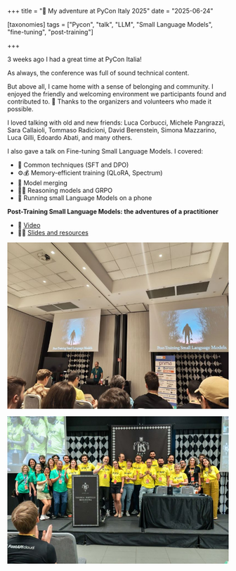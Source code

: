 +++
title = "🐍 My adventure at PyCon Italy 2025"
date = "2025-06-24"

[taxonomies]
tags = ["Pycon", "talk", "LLM", "Small Language Models", "fine-tuning", "post-training"]

+++

3 weeks ago I had a great time at PyCon Italia!

As always, the conference was full of sound technical content.

But above all, I came home with a sense of belonging and community.
I enjoyed the friendly and welcoming environment we participants found and contributed to.
🙏 Thanks to the organizers and volunteers who made it possible.

I loved talking with old and new friends: Luca Corbucci, Michele Pangrazzi, Sara Callaioli, Tommaso Radicioni, David Berenstein, Simona Mazzarino, Luca Gilli, Edoardo Abati, and many others.

I also gave a talk on Fine-tuning Small Language Models.
I covered:
- 👣 Common techniques (SFT and DPO)
- ⚙️💰 Memory-efficient training (QLoRA, Spectrum)
- 🧩 Model merging
- 🧠💭 Reasoning models and GRPO
- 📱 Running small Language Models on a phone

**Post-Training Small Language Models: the adventures of a practitioner**
- 🍿 [Video](https://www.youtube.com/watch?v=OrE-ocSltqg)
- 🧑‍🏫 [Slides and resources](https://github.com/anakin87/posttraining-small-language-models-talk)

![My talk at PyCon Italy 2025](pyconita25.jpeg)

![PyCon Italy 2025](pyconita25_2.jpeg)




